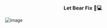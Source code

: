 <h3 align="center">Let Bear Fix 🐻💻 </h3>

![image](https://user-images.githubusercontent.com/95410966/175266482-64e93f78-8197-4d99-b5fc-5163bb7eb61a.png)

<!--
**avivi28/avivi28** is a ✨ _special_ ✨ repository because its `README.md` (this file) appears on your GitHub profile.

Here are some ideas to get you started:

- 🔭 I’m currently working on ...
- 🌱 I’m currently learning ...
- 👯 I’m looking to collaborate on ...
- 🤔 I’m looking for help with ...
- 💬 Ask me about ...
- 📫 How to reach me: ...
- 😄 Pronouns: ...
- ⚡ Fun fact: ...
-->
